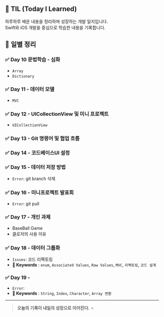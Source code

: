 ## 📘 TIL (Today I Learned)

하루하루 배운 내용을 정리하며 성장하는 개발 일지입니다.  
Swift와 iOS 개발을 중심으로 학습한 내용을 기록합니다.

## 📅 일별 정리
### ✅ Day 10  문법학습 - 심화
- `Array`
- `Dictionary` 

### ✅ Day 11 - 데이터 모델
- `MVC`

### ✅ Day 12 - UICollectionView 및 미니 프로젝트
- `UICollectionView`

### ✅ Day 13  - Git 명령어 및 협업 흐름

### ✅ Day 14 - 코드베이스UI 설정

### ✅ Day 15 - 데이터 저장 방법
- `Error`: git branch 삭제

### ✅ Day 16 - 미니프로젝트 발표회
- `Error`: git pull

### ✅ Day 17 - 개인 과제
- BaseBall Game
- 클로저의 사용 이유

### ✅ Day 18 - 데이터 그룹화
- `Issues`: 코드 리팩토링
- **🔑 Keywords** : `enum`, `Associated Values`, `Raw Values`, `MVC`, `리팩토링`, `코드 설계`

### ✅ Day 19 - 
- `Error`: 
- **🔑 Keywords** : `String`, `Index`, `Character`, `Array 변환`


---
> **오늘의 기록이 내일의 성장으로 이어진다.** ⭐️
